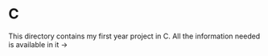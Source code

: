 # C

This directory contains my first year project in C. All the information needed is available in it ->
